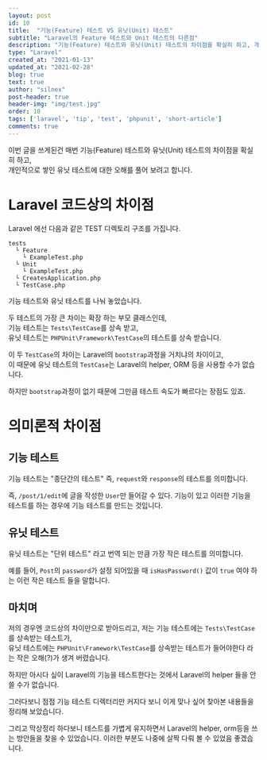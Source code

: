 ```yaml
---
layout: post
id: 10
title:  "기능(Feature) 테스트 VS 유닛(Unit) 테스트"
subtitle: "Laravel의 Feature 테스트와 Unit 테스트의 다른점"
description: "기능(Feature) 테스트와 유닛(Unit) 테스트의 차이점을 확실히 하고, 개인적으로 쌓인 유닛 테스트에 대한 오해를 풀어 보려고 합니다."
type: "Laravel"
created_at: "2021-01-13"
updated_at: "2021-02-28"
blog: true
text: true
author: "silnex"
post-header: true
header-img: "img/test.jpg"
order: 10
tags: ['laravel', 'tip', 'test', 'phpunit', 'short-article']
comments: true
---
```

이번 글을 쓰게된건 매번 기능(Feature) 테스트와 유닛(Unit) 테스트의 차이점을 확실히 하고,  
개인적으로 쌓인 유닛 테스트에 대한 오해를 풀어 보려고 합니다.

# Laravel 코드상의 차이점
Laravel 에선 다음과 같은 TEST 디렉토리 구조를 가집니다.
```
tests
  └ Feature
    └ ExampleTest.php
  └ Unit
    └ ExampleTest.php
  └ CreatesApplication.php
  └ TestCase.php
```
기능 테스트와 유닛 테스트를 나눠 놓았습니다. 

두 테스트의 가장 큰 차이는 확장 하는 부모 클래스인데,  
기능 테스트는 `Tests\TestCase`를 상속 받고,   
유닛 테스트는 `PHPUnit\Framework\TestCase`의 테스트를 상속 받습니다.

이 두 `TestCase`의 차이는 Laravel의 `bootstrap`과정을 거치냐의 차이이고,   
이 때문에 유닛 테스트의 `TestCase`는 Laravel의 helper, ORM 등을 사용할 수가 없습니다.

하지만 `bootstrap`과정이 없기 때문에 그만큼 테스트 속도가 빠르다는 장점도 있죠.

# 의미론적 차이점

## 기능 테스트
기능 테스트는 "종단간의 테스트" 즉, `request`와 `response`의 테스트를 의미합니다.

즉, `/post/1/edit`에 글을 작성한 `User`만 들어갈 수 있다. 기능이 있고 이러한 기능을 테스트를 하는 경우에 기능 테스트를 만드는 것입니다.

## 유닛 테스트
유닛 테스트는 "단위 테스트" 라고 번역 되는 만큼 가장 작은 테스트를 의미합니다.

예를 들어, `Post`의 `password`가 설정 되어있을 때 `isHasPassword()` 값이 `true` 여야 하는 이런 작은 테스트 들을 말합니다.

## 마치며
저의 경우엔 코드상의 차이만으로 받아드리고, 저는 기능 테스트에는 `Tests\TestCase`를 상속받는 테스트가,  
유닛 테스트에는 `PHPUnit\Framework\TestCase`를 상속받는 테스트가 들어야한다 라는 작은 오해(?)가 생겨 버렸습니다.

하지만 아시다 싶이 Laravel의 기능을 테스트한다는 것에서 Laravel의 helper 들을 안 쓸 수가 없습니다.

그러다보니 점점 기능 테스트 디렉터리만 커지다 보니 이게 맞나 싶어 찾아본 내용들을 정리해 보았습니다.

그리고 막상정리 하다보니 테스트를 가볍게 유지하면서 Laravel의 helper, orm등을 쓰는 방안들을 찾을 수 있었습니다. 이러한 부분도 나중에 살짝 다뤄 볼 수 있었음 좋겠습니다.